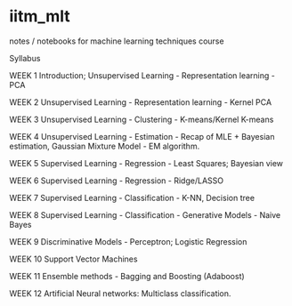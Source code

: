 # iitm_mlt
notes / notebooks for machine learning techniques course

Syllabus

WEEK 1	Introduction; Unsupervised Learning - Representation learning - PCA

WEEK 2	Unsupervised Learning - Representation learning - Kernel PCA

WEEK 3	Unsupervised Learning - Clustering - K-means/Kernel K-means

WEEK 4	Unsupervised Learning - Estimation - Recap of MLE + Bayesian estimation, Gaussian Mixture Model - EM algorithm.

WEEK 5	Supervised Learning - Regression - Least Squares; Bayesian view

WEEK 6	Supervised Learning - Regression - Ridge/LASSO

WEEK 7	Supervised Learning - Classification - K-NN, Decision tree

WEEK 8	Supervised Learning - Classification - Generative Models - Naive Bayes

WEEK 9	Discriminative Models - Perceptron; Logistic Regression

WEEK 10	Support Vector Machines

WEEK 11	Ensemble methods - Bagging and Boosting (Adaboost)

WEEK 12	Artificial Neural networks: Multiclass classification.